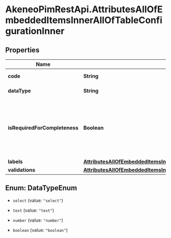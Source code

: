 # AkeneoPimRestApi.AttributesAllOfEmbeddedItemsInnerAllOfTableConfigurationInner

## Properties

Name | Type | Description | Notes
------------ | ------------- | ------------- | -------------
**code** | **String** | Column code | 
**dataType** | **String** | Column data type | 
**isRequiredForCompleteness** | **Boolean** | Defines if the column should be entirely filled for the attribute to be considered complete | [optional] [default to false]
**labels** | [**AttributesAllOfEmbeddedItemsInnerAllOfTableConfigurationInnerLabels**](AttributesAllOfEmbeddedItemsInnerAllOfTableConfigurationInnerLabels.md) |  | [optional] 
**validations** | [**AttributesAllOfEmbeddedItemsInnerAllOfTableConfigurationInnerValidations**](AttributesAllOfEmbeddedItemsInnerAllOfTableConfigurationInnerValidations.md) |  | [optional] 



## Enum: DataTypeEnum


* `select` (value: `"select"`)

* `text` (value: `"text"`)

* `number` (value: `"number"`)

* `boolean` (value: `"boolean"`)




